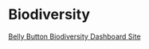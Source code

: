 # Biodiversity
[Belly Button Biodiversity Dashboard Site](https://TristanVaccarino.github.io/plotly_development/)
